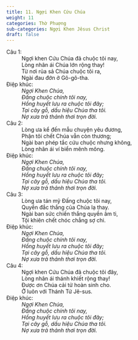 ```yaml
---
title: 11. Ngợi Khen Cứu Chúa
weight: 11
categories: Thờ Phuợng
sub-categories: Ngợi Khen Jêsus Christ
draft: false
---
```

<dl><dt>Câu 1:</dt><dd data-verse="1">Ngợi khen Cứu Chúa đã chuộc tôi nay, <br/>Lòng nhân ái Chúa lớn rộng thay! <br/>Từ nơi rủa sả Chúa chuộc tôi ra, <br/>Ngài đau đớn ở Gô-gô-tha. </dd><dt>Điệp khúc:</dt><dd data-chorus="1"><em>Ngợi Khen Chúa, <br/>Ðấng chuộc chính tôi nay, <br/>Hồng huyết lưu ra chuộc tôi đây; <br/>Tại cây gỗ, dấu hiệu Chúa tha tôi. <br/>Nợ xưa trả thảnh thơi trọn đời. </em></dd><dt>Câu 2:</dt><dd data-verse="2">Lòng ưa kể đến mẫu chuyện yêu đương, <br/>Phận tôi chết Chúa vẫn còn thương; <br/>Ngài ban phép tắc cứu chuộc nhưng không, <br/>Lòng nhân ái ví biển mênh mông. </dd><dt>Điệp khúc:</dt><dd data-chorus="1"><em>Ngợi Khen Chúa, <br/>Ðấng chuộc chính tôi nay, <br/>Hồng huyết lưu ra chuộc tôi đây; <br/>Tại cây gỗ, dấu hiệu Chúa tha tôi. <br/>Nợ xưa trả thảnh thơi trọn đời. </em></dd><dt>Câu 3:</dt><dd data-verse="3">Lòng ưa tán mỹ Đấng chuộc tôi nay, <br/>Quyền đắc thắng của Chúa lạ thay. <br/>Ngài ban sức chiến thắng quyền âm ti, <br/>Tội khiên chết chóc chẳng sợ chi. </dd><dt>Điệp khúc:</dt><dd data-chorus="1"><em>Ngợi Khen Chúa, <br/>Ðấng chuộc chính tôi nay, <br/>Hồng huyết lưu ra chuộc tôi đây; <br/>Tại cây gỗ, dấu hiệu Chúa tha tôi. <br/>Nợ xưa trả thảnh thơi trọn đời. </em></dd><dt>Câu 4:</dt><dd data-verse="4">Ngợi khen Cứu Chúa đã chuộc tôi đây, <br/>Lòng nhân ái thánh khiết rộng thay! <br/>Ðược ơn Chúa cải tử hoàn sinh cho. <br/>Ở luôn với Thánh Tử Jê-sus. </dd><dt>Điệp khúc:</dt><dd data-chorus="1"><em>Ngợi Khen Chúa, <br/>Ðấng chuộc chính tôi nay, <br/>Hồng huyết lưu ra chuộc tôi đây; <br/>Tại cây gỗ, dấu hiệu Chúa tha tôi. <br/>Nợ xưa trả thảnh thơi trọn đời. </em></dd></dl>